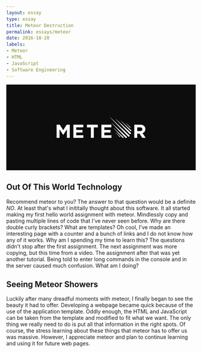 ```yaml
---
layout: essay
type: essay
title: Meteor Destruction
permalink: essays/meteor
date: 2016-10-20
labels:
- Meteor
- HTML
- JavaScript
- Software Engineering
---
```


<img class="ui medium right floated rounded image" src="../images/meteorjs.png">

## Out Of This World Technology

Recommend meteor to you? The answer to that question would be a definite *NO*. At least that's what I inititally thought about this software. It all started making my first hello world assignment with meteor. Mindlessly copy and pasting multiple lines of code that I've never seen before. Why are there double curly brackets? What are templates? Oh cool, I've made an interesting page with a counter and a bunch of links and I do not know how any of it works. Why am I spending my time to learn this? The questions didn't stop after the first assignment. The next assignment was more copying, but this time from a video. The assignment after that was yet another tutorial. Being told to enter long commands in the console and in the server caused much confusion. What am I doing?

## Seeing Meteor Showers

Luckily after many dreadful moments with meteor, I finally began to see the beauty it had to offer. Developing a webpage became quick because of the use of the application template. Oddly enough, the HTML and JavaScript can be taken from the template and modified to fit what we want. The only thing we really need to do is put all that information in the right spots. Of course, the stress learning about these things that meteor has to offer us was massive. However, I appreciate meteor and plan to continue learning and using it for future web pages.
